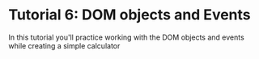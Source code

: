 # Tutorial 6: DOM objects and Events

In this tutorial you'll practice working with the DOM objects and events while creating a simple calculator

